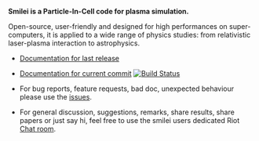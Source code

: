 **Smilei is a Particle-In-Cell code for plasma simulation.**

Open-source, user-friendly and designed for high performances on super-computers, it is applied to a wide range of physics studies: from relativistic laser-plasma interaction to astrophysics.

* [Documentation for last release](http://www.maisondelasimulation.fr/smilei)

* [Documentation for current commit](https://smileipic.github.io/Smilei) [![Build Status](https://travis-ci.org/SmileiPIC/Smilei.svg?branch=master)](https://travis-ci.org/SmileiPIC/Smilei)

* For bug reports, feature requests, bad doc, unexpected behaviour please use the [issues](https://github.com/SmileiPIC/Smilei/issues).

* For general discussion, suggestions, remarks, share results, share papers or just say hi, feel free to use the smilei users dedicated Riot [Chat room](https://riot.im/app/#/room/!LQrdVpOJEohPSWMlmf:matrix.org).
